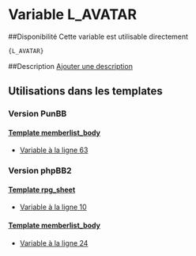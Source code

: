 # Variable L_AVATAR

##Disponibilité
Cette variable est utilisable directement

```html
{L_AVATAR}
```

##Description
[Ajouter une description](https://fa-tvars.appspot.com/var/L_AVATAR)

## Utilisations dans les templates

### Version PunBB

#### [Template memberlist_body](punbb/memberlist_body.md#readme)
* [Variable &agrave; la ligne 63](../punbb/memberlist_body.tpl#L63)

### Version phpBB2

#### [Template rpg_sheet](subsilver/rpg_sheet.md#readme)
* [Variable &agrave; la ligne 10](../subsilver/rpg_sheet.tpl#L10)

#### [Template memberlist_body](subsilver/memberlist_body.md#readme)
* [Variable &agrave; la ligne 24](../subsilver/memberlist_body.tpl#L24)